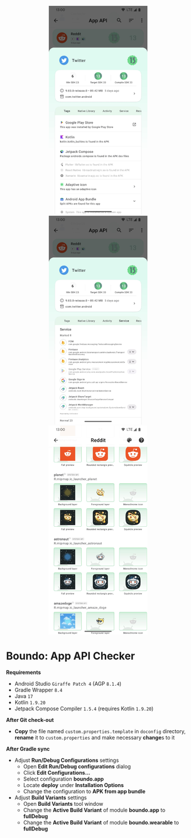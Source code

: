 <p align="center">
  <img src="doconfig/markdown/shot1.png" width="270">
  <img src="doconfig/markdown/shot2.png" width="270">
  <img src="doconfig/markdown/shot3.png" width="270">
</p>

# Boundo: App API Checker

**Requirements**
- Android Studio `Giraffe Patch 4` (AGP `8.1.4`)
- Gradle Wrapper `8.4`
- Java `17`
- Kotlin `1.9.20`
- Jetpack Compose Compiler `1.5.4` (requires Kotlin `1.9.20`)

**After Git check-out**
- **Copy** the file named `custom.properties.template` in `doconfig` directory,
  **rename** it to `custom.properties` and make necessary **change**s to it

**After Gradle sync**
- Adjust **Run/Debug Configurations** settings
    - Open **Edit Run/Debug configurations** dialog
    - Click **Edit Configurations...**
    - Select configuration **boundo.app**
    - Locate **deploy** under **Installation Options**
    - Change the configuration to **APK from app bundle**
- Adjust **Build Variants** settings
    - Open **Build Variants** tool window
    - Change the **Active Build Variant** of module **boundo.app** to **fullDebug**
    - Change the **Active Build Variant** of module **boundo.wearable** to **fullDebug**
